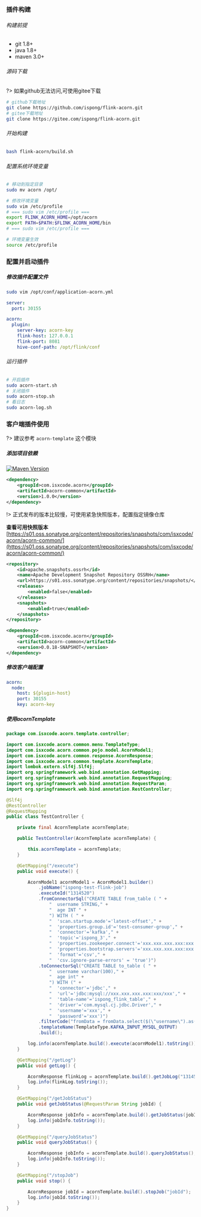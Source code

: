 ### 插件构建

###### 构建前提

- git 1.8+
- java 1.8+
- maven 3.0+

###### 源码下载

?> 如果github无法访问,可使用gitee下载

```bash
# github下载地址
git clone https://github.com/ispong/flink-acorn.git
# gitee下载地址
git clone https://gitee.com/ispong/flink-acorn.git
```

###### 开始构建

```bash
bash flink-acorn/build.sh
```

###### 配置系统环境变量

```bash
# 移动到指定目录
sudo mv acorn /opt/

# 修改环境变量
sudo vim /etc/profile
# === sudo vim /etc/profile ===
export FLINK_ACORN_HOME=/opt/acorn
export PATH=$PATH:$FLINK_ACORN_HOME/bin
# === sudo vim /etc/profile ===

# 环境变量生效
source /etc/profile
```

### 配置并启动插件

##### 修改插件配置文件

```bash
sudo vim /opt/conf/application-acorn.yml
```

```yaml
server:
  port: 30155

acorn:
  plugin:
    server-key: acorn-key
    flink-host: 127.0.0.1
    flink-port: 8081
    hive-conf-path: /opt/flink/conf
```

###### 运行插件

```bash
# 开启插件
sudo acorn-start.sh
# 关闭插件
sudo acorn-stop.sh
# 看日志
sudo acorn-log.sh
```

### 客户端插件使用

?> 建议参考 `acorn-template` 这个模块

##### 添加项目依赖

[![Maven Version](https://img.shields.io/maven-central/v/com.isxcode.acorn/acorn-common)](https://search.maven.org/artifact/com.isxcode.acorn/acorn-common)

```xml
<dependency>
    <groupId>com.isxcode.acorn</groupId>
    <artifactId>acorn-common</artifactId>
    <version>1.0.0</version>
</dependency>
```

!> 正式发布的版本比较慢，可使用紧急快照版本，配置指定镜像仓库

**查看可用快照版本**  [https://s01.oss.sonatype.org/content/repositories/snapshots/com/isxcode/acorn/acorn-common/](https://s01.oss.sonatype.org/content/repositories/snapshots/com/isxcode/acorn/acorn-common/)

```xml
<repository>
    <id>apache.snapshots.ossrh</id>
    <name>Apache Development Snapshot Repository OSSRH</name>
    <url>https://s01.oss.sonatype.org/content/repositories/snapshots/</url>
    <releases>
        <enabled>false</enabled>
    </releases>
    <snapshots>
        <enabled>true</enabled>
    </snapshots>
</repository>
```

```xml
<dependency>
    <groupId>com.isxcode.acorn</groupId>
    <artifactId>acorn-common</artifactId>
    <version>0.0.18-SNAPSHOT</version>
</dependency>
```

##### 修改客户端配置

```yaml
acorn:
  node:
    host: ${plugin-host}
    port: 30155
    key: acorn-key
```

##### 使用acornTemplate

```java
package com.isxcode.acorn.template.controller;

import com.isxcode.acorn.common.menu.TemplateType;
import com.isxcode.acorn.common.pojo.model.AcornModel1;
import com.isxcode.acorn.common.response.AcornResponse;
import com.isxcode.acorn.common.template.AcornTemplate;
import lombok.extern.slf4j.Slf4j;
import org.springframework.web.bind.annotation.GetMapping;
import org.springframework.web.bind.annotation.RequestMapping;
import org.springframework.web.bind.annotation.RequestParam;
import org.springframework.web.bind.annotation.RestController;

@Slf4j
@RestController
@RequestMapping
public class TestController {

    private final AcornTemplate acornTemplate;

    public TestController(AcornTemplate acornTemplate) {

        this.acornTemplate = acornTemplate;
    }

    @GetMapping("/execute")
    public void execute() {

        AcornModel1 acornModel1 = AcornModel1.builder()
            .jobName("ispong-test-flink-job")
            .executeId("1314520")
            .fromConnectorSql("CREATE TABLE from_table ( " +
                "  username STRING," +
                "  age INT " +
                ") WITH ( " +
                "  'scan.startup.mode'='latest-offset'," +
                "  'properties.group.id'='test-consumer-group'," +
                "  'connector'='kafka'," +
                "  'topic'='ispong_3'," +
                "  'properties.zookeeper.connect'='xxx.xxx.xxx.xxx:xxx'," +
                "  'properties.bootstrap.servers'='xxx.xxx.xxx.xxx:xxx'," +
                "  'format'='csv'," +
                "  'csv.ignore-parse-errors' = 'true')")
            .toConnectorSql("CREATE TABLE to_table ( " +
                "  username varchar(100)," +
                "  age int" +
                ") WITH (" +
                "  'connector'='jdbc'," +
                "  'url'='jdbc:mysql://xxx.xxx.xxx.xxx:xxx/xxx'," +
                "  'table-name'='ispong_flink_table'," +
                "  'driver'='com.mysql.cj.jdbc.Driver'," +
                "  'username'='xxx'," +
                "  'password'='xxx')")
            .filterCode("fromData = fromData.select($(\"username\").as(\"username\"),$(\"age\").as(\"age\"));")
            .templateName(TemplateType.KAFKA_INPUT_MYSQL_OUTPUT)
            .build();

        log.info(acornTemplate.build().execute(acornModel1).toString());
    }

    @GetMapping("/getLog")
    public void getLog() {

        AcornResponse flinkLog = acornTemplate.build().getJobLog("1314520");
        log.info(flinkLog.toString());
    }

    @GetMapping("/getJobStatus")
    public void getJobStatus(@RequestParam String jobId) {

        AcornResponse jobInfo = acornTemplate.build().getJobStatus(jobId);
        log.info(jobInfo.toString());
    }

    @GetMapping("/queryJobStatus")
    public void queryJobStatus() {

        AcornResponse jobInfo = acornTemplate.build().queryJobStatus();
        log.info(jobInfo.toString());
    }

    @GetMapping("/stopJob")
    public void stop() {

        AcornResponse jobId = acornTemplate.build().stopJob("jobId");
        log.info(jobId.toString());
    }
}
```
